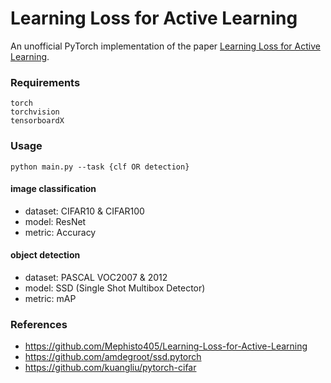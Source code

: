 # Learning Loss for Active Learning

An unofficial PyTorch implementation of the paper [Learning Loss for Active Learning](https://arxiv.org/pdf/1905.03677.pdf).

### Requirements

```shell
torch
torchvision
tensorboardX
```

### Usage

```shell
python main.py --task {clf OR detection}
```

#### image classification
- dataset: CIFAR10 & CIFAR100
- model: ResNet
- metric: Accuracy

#### object detection
- dataset: PASCAL VOC2007 & 2012
- model: SSD (Single Shot Multibox Detector)
- metric: mAP




### References

- https://github.com/Mephisto405/Learning-Loss-for-Active-Learning
- https://github.com/amdegroot/ssd.pytorch
- https://github.com/kuangliu/pytorch-cifar





